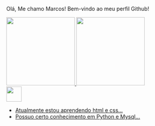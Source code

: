 Olá, Me chamo Marcos!
Bem-vindo ao meu perfil Github!


<div>
<a href="https://github.com/Marcos6365">
<img height="180em" src="https://github-readme-stats.vercel.app/api/top-langs/?username=seu-usuário-aqui&layout=compact&langs_count=7&theme=dracula"/>
<img height="180em" src="https://github-readme-stats.vercel.app/api?username=seu-usuário-aqui&show_icons=true&theme=dracula&include_all_commits=true&count_private=true"/>
</div>
  
<img src="https://cdn.jsdelivr.net/gh/devicons/devicon/icons/git/git-original.svg" width="40" height="40"/>

- Atualmente estou aprendendo html e css...
- Possuo certo conhecimento em Python e Mysql...
